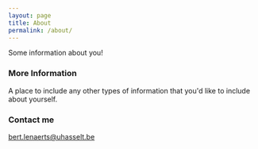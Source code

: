 ```yaml
---
layout: page
title: About
permalink: /about/
---
```


Some information about you!

### More Information

A place to include any other types of information that you'd like to include about yourself.

### Contact me

[bert.lenaerts@uhasselt.be](mailto:bert.lenaerts@uhasselt.be)
